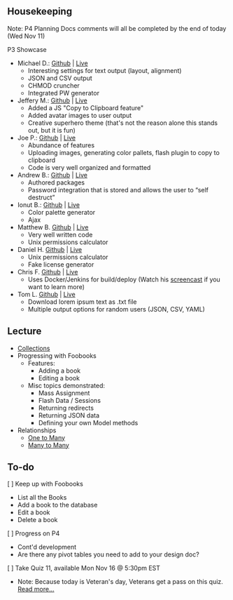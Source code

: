 ## Housekeeping

Note: P4 Planning Docs comments will all be completed by the end of today (Wed Nov 11)

P3 Showcase

+ Michael D.: [Github](https://github.com/michaeldepaulahu/p3) | [Live](http://p3.dehashed.com)
    * Interesting settings for text output (layout, alignment)
    * JSON and CSV output
    * CHMOD cruncher
    * Integrated PW generator
+ Jeffery M.: [Github](https://github.com/MillsMultimedia/p3) | [Live](http://p3.jeffreylmills.me)
    + Added a JS "Copy to Clipboard feature"
    + Added avatar images to user output
    + Creative superhero theme (that's not the reason alone this stands out, but it is fun)
+ Joe P.: [Github](https://github.com/depasq/p3) | [Live](http://p3.dwa15.jdepasquale.com/)
    + Abundance of features
    + Uploading images, generating color pallets, flash plugin to copy to clipboard
    + Code is very well organized and formatted
+ Andrew B.: [Github](https://github.com/ambielecki/cscie15_p3laravel) | [Live](http://p3.andrewbielecki.me/explosion)
    + Authored packages
    + Password integration that is stored and allows the user to &ldquo;self destruct&rdquo;
+ Ionut B.: [Github](https://github.com/iberescu/p3) | [Live](http://p3.iberescu.me/)
    + Color palette generator
    + Ajax
+ Matthew B. [Github](https://github.com/mattbullen/harvard-cscie15-p3) | [Live](http://p3.matthewbullen.me)
    + Very well written code
    + Unix permissions calculator
+ Daniel H. [Github](https://github.com/DanielRHarris/csci-e15-project-3) | [Live](http://p3.csci.me/)
    + Unix permissions calculator
    + Fake license generator
+ Chris F. [Github](https://github.com/cfortier2/dwa_p3) | [Live](http://p3.fortier.io)
    + Uses Docker/Jenkins for build/deploy (Watch his [screencast](http://screencast.com/t/Swomvc6VfN) if you want to learn more)
+ Tom L. [Github](https://github.com/spitzgoby/dwa15_p3) | [Live](http://p3.spitzgoby.com/)
    + Download lorem ipsum text as .txt file
    + Multiple output options for random users (JSON, CSV, YAML)



## Lecture

+ [Collections](https://github.com/susanBuck/dwa15-fall2015-notes/blob/master/03_Laravel/21_Collections.md)
+ Progressing with Foobooks
    + Features:
        + Adding a book
        + Editing a book
    + Misc topics demonstrated:
        + Mass Assignment
        + Flash Data / Sessions
        + Returning redirects
        + Returning JSON data
        + Defining your own Model methods
+ Relationships
    + [One to Many](https://github.com/susanBuck/dwa15-fall2015-notes/blob/master/03_Laravel/22_Relationships_One_to_Many.md)
    + [Many to Many](https://github.com/susanBuck/dwa15-fall2015-notes/blob/master/03_Laravel/23_Relations_Many_to_Many.md)



## To-do

[ ] Keep up with Foobooks

+ List all the Books
+ Add a book to the database
+ Edit a book
+ Delete a book

[ ] Progress on P4

+ Cont'd development
+ Are there any pivot tables you need to add to your design doc?

[ ] Take Quiz 11, available Mon Nov 16 @ 5:30pm EST

+ Note: Because today is Veteran's day, Veterans get a pass on this quiz. [Read more...](https://piazza.com/class/iaqycxk06zg3yg?cid=472)
